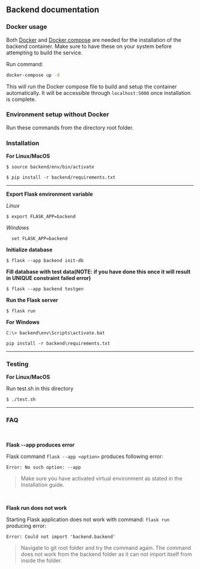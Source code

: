 ## Backend documentation

### Docker usage

Both [Docker](https://www.docker.com/) and [Docker compose](https://docs.docker.com/compose/install/linux/) are needed for the installation of the backend container. Make sure to have these on your system before attempting to build the service.

Run command:

```bash
docker-compose up -d
```

This will run the Docker compose file to build and setup the container automatically. It will be accessible through ```localhost:5000``` once installation is complete.

### Environment setup without Docker

Run these commands from the directory root folder.

### Installation

**For Linux/MacOS**

```shell
$ source backend/env/bin/activate
```

```shell
$ pip install -r backend/requirements.txt
```

---

**Export Flask environment variable**

*Linux*
```shell
$ export FLASK_APP=backend
```
*Windows*
```shell
  set FLASK_APP=backend
```
**Initialize database**

```shell
$ flask --app backend init-db
```

**Fill database with test data(NOTE: if you have done this once it will result in UNIQUE constraint failed error)**

```shell
$ flask --app backend testgen
```

**Run the Flask server**

```shell
$ flask run
```

**For Windows**

```shell
C:\> backend\env\Scripts\activate.bat
```

```shell
pip install -r backend\requirements.txt
```

***

### Testing

**For Linux/MacOS**

Run test.sh in this directory

```shell
$ ./test.sh
```

***

### FAQ

<br>

**Flask --app produces error**

Flask command `flask --app <option>` produces following error:

```shell
Error: No such option: --app
```

> Make sure you have activated virtual environment as stated in the Installation guide.

<br>

**Flask run does not work**

Starting Flask application does not work with command:
`flask run` producing error:

```shell
Error: Could not import 'backend.backend'
```

> Navigate to git root folder and try the command again. The command does not work from the backend folder as it can not import itself from inside the folder.
